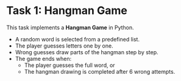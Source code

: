# Task 1: Hangman Game

This task implements a **Hangman Game** in Python.

- A random word is selected from a predefined list.
- The player guesses letters one by one.
- Wrong guesses draw parts of the hangman step by step.
- The game ends when:
  - The player guesses the full word, or
  - The hangman drawing is completed after 6 wrong attempts.
